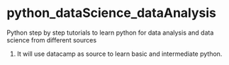 # python_dataScience_dataAnalysis
Python step by step tutorials to learn python for data analysis and data science from different sources

1. It will use datacamp as source to learn basic and intermediate python.
